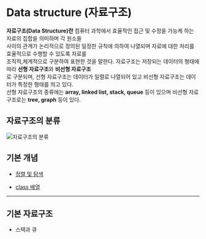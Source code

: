 # Data structure (자료구조)  
**자료구조(Data Structure)란** 컴퓨터 과학에서 효율적인 접근 및 수정을 가능케 하는 자료의 집합을 의미하며 각 원소들    
사이의 관계가 논리적으로 정의된 일정한 규칙에 의하여 나열되며 자료에 대한 처리를 효율적으로 수행할 수 있도록 자료를    
조직적,체계적으로 구분하여 표현한 것을 말한다.  자료구조는 저장되는 데이터의 형태에 따라 **선형 자료구조**와 **비선형 자료구조**  
로 구분되며, 선형 자료구조는 데이터가 일렬로 나열되어 있고 비선형 자료구조는 데이터가 특정한 형태를 띄고 있다.   
선형 자료구조의 종류에는 **array, linked list, stack, queue** 등이 있으며 비선형 자료구조로는 **tree, graph** 등이 있다.  
## 자료구조의 분류  
![자료구조의 분류](https://github.com/euichanhwang/CS_study/blob/main/img/%EC%9E%90%EB%A3%8C%EA%B5%AC%EC%A1%B0%EC%9D%98%20%EB%B6%84%EB%A5%98.png)  

## 기본 개념
- [정렬 및 탐색](https://github.com/euichanhwang/CS_study/tree/main/data-structure/%EC%A0%95%EB%A0%AC%20%EB%B0%8F%20%ED%83%90%EC%83%89)

- [class 배열](https://github.com/euichanhwang/CS_study/tree/main/data-structure/class%20%EB%B0%B0%EC%97%B4)

---  
## 기본 자료구조
- 스택과 큐



